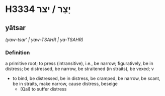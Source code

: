 # H3334 יָצַר / יצר

## yâtsar

_(yaw-tsar' | yaw-TSAHR | ya-TSAHR)_

### Definition

a primitive root; to press (intransitive), i.e., be narrow; figuratively, be in distress; be distressed, be narrow, be straitened (in straits), be vexed; v

- to bind, be distressed, be in distress, be cramped, be narrow, be scant, be in straits, make narrow, cause distress, beseige
  - (Qal) to suffer distress
